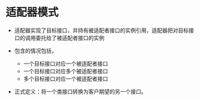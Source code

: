 # 适配器模式

- 适配器实现了目标接口，并持有被适配者接口的实例引用，适配器把对目标接口的调用委托给了被适配者接口的实例

- 包含的情况包括，
    - 一个目标接口对应一个被适配者接口
    - 一个目标接口对应多个被适配者接口
    - 多个目标接口对应一个被适配者接口
    
- 正式定义：将一个类接口转换为客户期望的另一个接口。


    